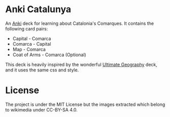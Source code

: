 # Anki Catalunya

An [Anki](http://ankisrs.net/) deck for learning about Catalonia's Comarques. It contains the following card pairs:
- Capital - Comarca
- Comarca - Capital
- Map - Comarca
- Coat of Arms - Comarca (Optional)

This deck is heavily inspired by the wonderful [Ultimate Geography](https://github.com/anki-geo/ultimate-geography) deck, and it uses the same css and style.

# License

The project is under the MIT License but the images extracted which belong to wikimedia under CC-BY-SA 4.0.